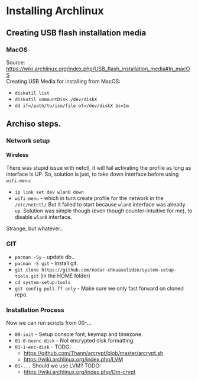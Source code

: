 Installing Archlinux
====================


## Creating USB flash installation media
### MacOS
Source: https://wiki.archlinux.org/index.php/USB_flash_installation_media#In_macOS  
Creating USB Media for installing from MacOS:
 - `diskutil list`
 - `diskutil unmountDisk /dev/diskX`
 - `dd if=/path/to/iso/file of=/dev/diskX bs=1m`

## Archiso steps.

### Network setup
#### Wireless
There was stupid issue with netctl, it will fail activating the profile
as long as interface is UP.
So, solution is just, to take down interface before using `wifi-menu`:
 - `ip link set dev wlan0 down`
 - `wifi-menu` - which in turn create profile for the network in the `/etc/netctl/`
But it failed to start because `wlan0` interface was already `up`. Solution was
simple though (even though counter-intuitive for me), to disable `wlan0` interface.

Strange, but whatever..

### GIT
 - `pacman -Sy` - update db..
 - `pacman -S git` - Install git.
 - `git clone https://github.com/nodar-chkuaselidze/system-setup-tools.git` (in the HOME folder)
 - `cd system-setup-tools`
 - `git config pull.ff only` - Make sure we only fast forward on cloned repo.

### Installation Process
 Now we can run scripts from 00-...
  - `00-init` - Setup console font, keymap and timezone.
  - `01-0-noenc-disk` - Not encrypted disk formatting.
  - `01-1-enc-disk` - TODO:
    - https://github.com/Thann/arcrypt/blob/master/arcrypt.sh
    - https://wiki.archlinux.org/index.php/LVM
  - `01-...` Should we use LVM? TODO:
    - https://wiki.archlinux.org/index.php/Dm-crypt
